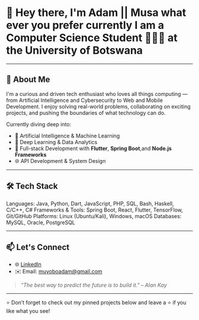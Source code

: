 # 👋 Hey there, I'm **Adam** || **Musa** what ever you prefer currently I am a **Computer Science Student** 👨🏾‍🎓 at the University of Botswana  

---

## 🚀 About Me

I'm a curious and driven tech enthusiast who loves all things computing — from Artificial Intelligence and Cybersecurity to Web and Mobile Development. I enjoy solving real-world problems, collaborating on exciting projects, and pushing the boundaries of what technology can do.

Currently diving deep into:
- 🤖 Artificial Intelligence & Machine Learning
- 🧠 Deep Learning & Data Analytics
- 📱 Full-stack Development with **Flutter**, **Spring Boot**,and **Node.js Frameworks**
- 🌐 API Development & System Design

---

## 🛠️ Tech Stack

Languages: Java, Python, Dart, JavaScript, PHP, SQL, Bash, Haskell, C/C++, C#
Frameworks & Tools: Spring Boot, React, Flutter, TensorFlow, Git/GitHub
Platforms: Linux (Ubuntu/Kali), Windows, macOS
Databases: MySQL, Oracle, PostgreSQL

---

## 📫 Let's Connect

- 🌐 [LinkedIn](https://www.linkedin.com/in/adam-musakabantu-muyobo)
- ✉️ Email: [muyoboadam@gmail.com](mailto:muyoboadam@gmail.com)

> *"The best way to predict the future is to build it." – Alan Kay*

---

⭐️ Don’t forget to check out my pinned projects below and leave a ⭐ if you like what you see!
